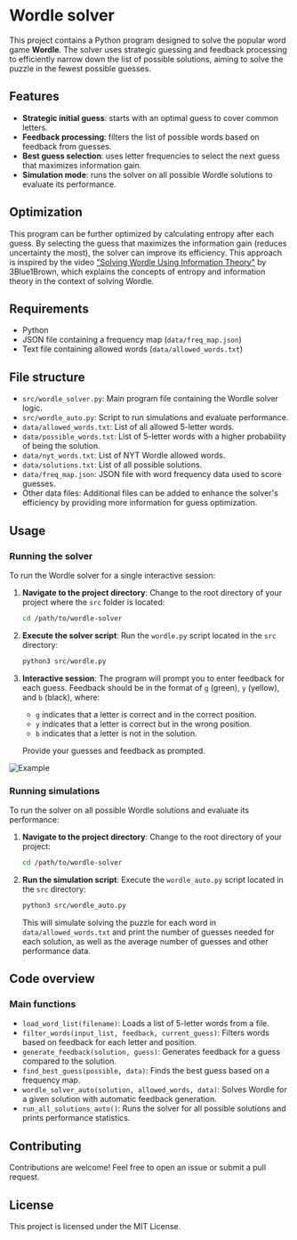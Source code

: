 # Wordle solver

This project contains a Python program designed to solve the popular word game **Wordle**. The solver uses strategic guessing and feedback processing to efficiently narrow down the list of possible solutions, aiming to solve the puzzle in the fewest possible guesses.

## Features

- **Strategic initial guess**: starts with an optimal guess to cover common letters.
- **Feedback processing**: filters the list of possible words based on feedback from guesses.
- **Best guess selection**: uses letter frequencies to select the next guess that maximizes information gain.
- **Simulation mode**: runs the solver on all possible Wordle solutions to evaluate its performance.

## Optimization

This program can be further optimized by calculating entropy after each guess. By selecting the guess that maximizes the information gain (reduces uncertainty the most), the solver can improve its efficiency. This approach is inspired by the video ["Solving Wordle Using Information Theory"](https://www.youtube.com/watch?v=v68zYyaEmEA) by 3Blue1Brown, which explains the concepts of entropy and information theory in the context of solving Wordle.

## Requirements

- Python
- JSON file containing a frequency map (`data/freq_map.json`)
- Text file containing allowed words (`data/allowed_words.txt`)

## File structure

- `src/wordle_solver.py`: Main program file containing the Wordle solver logic.
- `src/wordle_auto.py`: Script to run simulations and evaluate performance.
- `data/allowed_words.txt`: List of all allowed 5-letter words.
- `data/possible_words.txt`: List of 5-letter words with a higher probability of being the solution.
- `data/nyt_words.txt`: List of NYT Wordle allowed words.
- `data/solutions.txt`: List of all possible solutions.
- `data/freq_map.json`: JSON file with word frequency data used to score guesses.
- Other data files: Additional files can be added to enhance the solver's efficiency by providing more information for guess optimization.

## Usage

### Running the solver

To run the Wordle solver for a single interactive session:

1. **Navigate to the project directory**:
   Change to the root directory of your project where the `src` folder is located:

   ```sh
   cd /path/to/wordle-solver
   ```

2. **Execute the solver script**:
   Run the `wordle.py` script located in the `src` directory:

   ```sh
   python3 src/wordle.py
   ```

3. **Interactive session**:
   The program will prompt you to enter feedback for each guess. Feedback should be in the format of `g` (green), `y` (yellow), and `b` (black), where:
   
   - `g` indicates that a letter is correct and in the correct position.
   - `y` indicates that a letter is correct but in the wrong position.
   - `b` indicates that a letter is not in the solution.

   Provide your guesses and feedback as prompted.

![Example](wordle.gif)

### Running simulations

To run the solver on all possible Wordle solutions and evaluate its performance:

1. **Navigate to the project directory**:
   Change to the root directory of your project:

   ```sh
   cd /path/to/wordle-solver
   ```

2. **Run the simulation script**:
   Execute the `wordle_auto.py` script located in the `src` directory:

   ```sh
   python3 src/wordle_auto.py
   ```

   This will simulate solving the puzzle for each word in `data/allowed_words.txt` and print the number of guesses needed for each solution, as well as the average number of guesses and other performance data.

## Code overview

### Main functions

- `load_word_list(filename)`: Loads a list of 5-letter words from a file.
- `filter_words(input_list, feedback, current_guess)`: Filters words based on feedback for each letter and position.
- `generate_feedback(solution, guess)`: Generates feedback for a guess compared to the solution.
- `find_best_guess(possible, data)`: Finds the best guess based on a frequency map.
- `wordle_solver_auto(solution, allowed_words, data)`: Solves Wordle for a given solution with automatic feedback generation.
- `run_all_solutions_auto()`: Runs the solver for all possible solutions and prints performance statistics.

## Contributing

Contributions are welcome! Feel free to open an issue or submit a pull request.

## License

This project is licensed under the MIT License.

